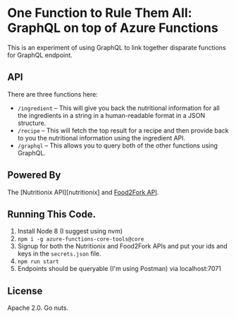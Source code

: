 # One Function to Rule Them All: GraphQL on top of Azure Functions

This is an experiment of using GraphQL to link together disparate functions for GraphQL endpoint.

## API

There are three functions here:

* `/ingredient` – This will give you back the nutritional information for all the ingredients in a string in a human-readable format in a JSON structure.
* `/recipe` – This will fetch the top result for a recipe and then provide back to you the nutritional information using the ingredient API.
* `/graphql` – This allows you to query both of the other functions using GraphQL.

## Powered By

The [Nutritionix API][nutritionix] and [Food2Fork API][food2fork].

## Running This Code.

1.  Install Node 8 (I suggest using nvm)
1.  `npm i -g azure-functions-core-tools@core`
1.  Signup for both the Nutritionix and Food2Fork APIs and put your ids and keys in the `secrets.json` file.
1.  `npm run start`
1.  Endpoints should be queryable (I'm using Postman) via localhost:7071

## License

Apache 2.0. Go nuts.

[nutrtionix]: https://www.nutritionix.com/business/api
[food2fork]: http://food2fork.com/about/api

